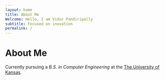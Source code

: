 ```yaml
---
layout: home
title: About Me
Welcome: Hello, I am Vidur Pandiripally
subtitle: Focused on inovation
permalink: /
---
```


# About Me

Currently pursuing a *B.S. in Computer Engineering* at the [The University of Kansas](https://eecs.ku.edu).

